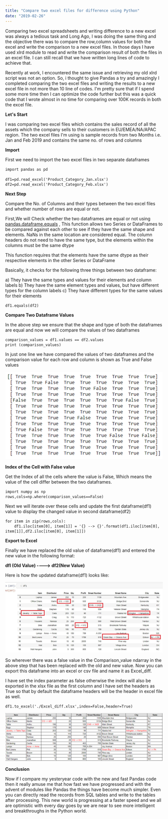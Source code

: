 ```yaml
---
title: "Compare two excel files for difference using Python"
date: "2019-02-26"
---
```


Comparing two excel spreadsheets and writing difference to a new excel was always a tedious task and Long Ago, I was doing the same thing and the objective there was to compare the row,column values for both the excel and write the comparison to a new excel files. In those days I have used xlrd module to read and write the comparison result of both the files in an excel file. I can still recall that we have written long lines of code to achieve that.

Recently at work, I encountered the same issue and retrieving my old xlrd script was not an option. So, i thought to give Pandas a try and amazingly I completed comparing the two excel files and writing the results to a new excel file in not more than 10 line of codes. I'm pretty sure that if I spend some more time then I can optimize the code further but this was a quick code that I wrote almost in no time for comparing over 100K records in both the excel file.

**Let's Start**

I was comparing two excel files which contains the sales record of all the assets which the company sells to their customers in EU/EMEA/NA/APAC region. The two excel files I'm using is sample records from two Months i.e. Jan and Feb 2019 and contains the same no. of rows and columns

**Import**

First we need to import the two excel files in two separate dataframes

```
import pandas as pd

df1=pd.read_excel('Product_Category_Jan.xlsx')
df2=pd.read_excel('Product_Category_Feb.xlsx')
```

**Next Step**

Compare the No. of Columns and their types between the two excel files and whether number of rows are equal or not.

First,We will Check whether the two dataframes are equal or not using [pandas.dataframe.equals](https://pandas.pydata.org/pandas-docs/stable/reference/api/pandas.DataFrame.equals.html) , This function allows two Series or DataFrames to be compared against each other to see if they have the same shape and elements. NaNs in the same location are considered equal. The column headers do not need to have the same type, but the elements within the columns must be the same dtype

This function requires that the elements have the same dtype as their respective elements in the other Series or DataFrame

Basically, it checks for the following three things between two dataframe:

a) They have the same types and values for their elements and column labels
b) They have the same element types and values, but have different types for the column labels
c) They have different types for the same values for their elements

```
df1.equals(df2)
```

**Compare Two Dataframe Values**

In the above step we ensure that the shape and type of both the dataframes are equal and now we will compare the values of two dataframes

```
comparison_values = df1.values == df2.values
print (comparison_values)
```

In just one line we have compared the values of two dataframes and the comparison value for each row and column is shown as True and False values

![](/images/2019/02/image-21.png)

**Index of the Cell with False value**

Get the Index of all the cells where the value is False, Which means the value of the cell differ between the two dataframes.

```
import numpy as np
rows,cols=np.where(comparison_values==False)
```

Next we will iterate over these cells and update the first dataframe(df1) value to display the changed value in second dataframe(df2)

```
for item in zip(rows,cols):
    df1.iloc[item[0], item[1]] = '{} --> {}'.format(df1.iloc[item[0], item[1]],df2.iloc[item[0], item[1]])
```

**Export to Excel**

Finally we have replaced the old value of dataframe(df1) and entered the new value in the following format:

**dfl (Old Value) ----> df2(New Value)**

Here is how the updated dataframe(df1) looks like:

![](/images/2019/02/df1.jpg)

So wherever there was a false value in the Comparison\_value ndarray in the above step that has been replaced with the old and new value. Now you can export this dataframe into an excel or csv file and name it as Excel\_diff.

I have set the index parameter as false otherwise the index will also be exported in the xlsx file as the first column and I have set the headers as True so that by default the dataframe headers will be the header in excel file as well.

```
df1.to_excel('./Excel_diff.xlsx',index=False,header=True)
```

![](/images/2019/02/image-22.png)

**Conclusion**

Now if I compare my yesteryear code with the new and fast Pandas code then it really amuse me that how fast we have progressed and with the advent of modules like Pandas the things have become much simpler. Even you can directly read the records from SQL tables and write to the tables after processing. This new world is progressing at a faster speed and we all are optimistic with every day goes by we are near to see more intelligent and breakthroughs in the Python world.
